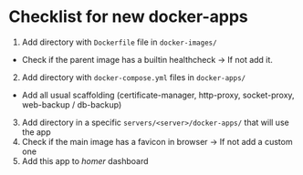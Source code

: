 # Checklist for new docker-apps

1. Add directory with `Dockerfile` file in `docker-images/`
  - Check if the parent image has a builtin healthcheck -> If not add it.
2. Add directory with `docker-compose.yml` files in `docker-apps/`
  - Add all usual scaffolding (certificate-manager, http-proxy, socket-proxy, web-backup / db-backup)
3. Add directory in a specific `servers/<server>/docker-apps/` that will use the app
4. Check if the main image has a favicon in browser -> If not add a custom one
5. Add this app to _homer_ dashboard
